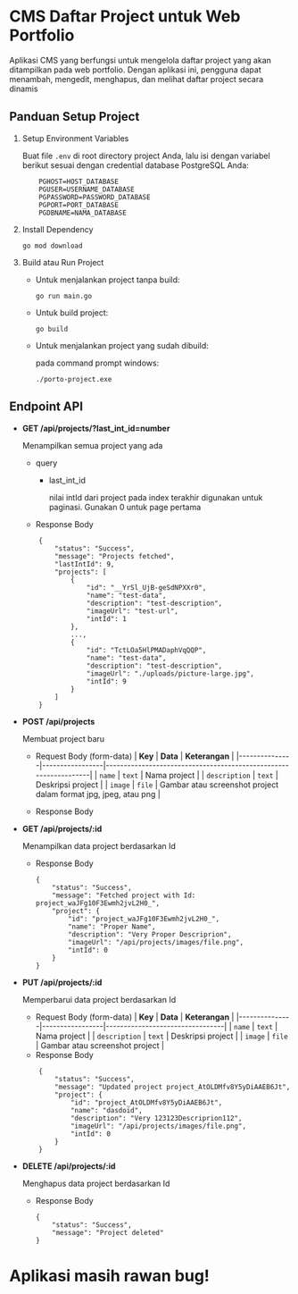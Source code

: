 # CMS Daftar Project untuk Web Portfolio

Aplikasi CMS yang berfungsi untuk mengelola daftar project yang akan 
ditampilkan pada web portfolio. Dengan aplikasi ini, pengguna dapat menambah, mengedit, 
menghapus, dan melihat daftar project secara dinamis
## Panduan Setup Project

1. Setup Environment Variables

    Buat file `.env` di root directory project Anda, lalu isi dengan variabel berikut
    sesuai dengan credential database PostgreSQL Anda:
    ```env
        PGHOST=HOST_DATABASE
        PGUSER=USERNAME_DATABASE
        PGPASSWORD=PASSWORD_DATABASE
        PGPORT=PORT_DATABASE
        PGDBNAME=NAMA_DATABASE
    ```

2. Install Dependency

    ```
    go mod download
    ```
3. Build atau Run Project

    * Untuk menjalankan project tanpa build:
        ```
        go run main.go
        ```

    * Untuk build project:
        ```
        go build
        ```
    * Untuk menjalankan project yang sudah dibuild:

        pada command prompt windows:
        ```
        ./porto-project.exe
        ```

## Endpoint API

- **GET /api/projects/?last_int_id=number**

    Menampilkan semua project yang ada
    * query
        - last_int_id
            
            nilai intId dari project pada index terakhir digunakan untuk paginasi. Gunakan 0 untuk page pertama
    * Response Body
    ```
        {
            "status": "Success",
            "message": "Projects fetched",
            "lastIntId": 9,
            "projects": [
                {
                    "id": "__YrSl_UjB-geSdNPXXr0",
                    "name": "test-data",
                    "description": "test-description",
                    "imageUrl": "test-url",
                    "intId": 1
                },
                ...,
                {
                    "id": "TctLOa5HlPMADaphVqQQP",
                    "name": "test-data",
                    "description": "test-description",
                    "imageUrl": "./uploads/picture-large.jpg",
                    "intId": 9
                }
            ]
        }
    ```
- **POST /api/projects**

    Membuat project baru
    * Request Body (form-data)
        | **Key**       | **Data**        | **Keterangan**                                                   |
        |---------------|-----------------|------------------------------------------------------------------|
        | `name`        | `text`          | Nama project                                                     |
        | `description` | `text`          | Deskripsi project                                                |
        | `image`       | `file`          | Gambar atau screenshot project dalam format jpg, jpeg, atau png  |

    * Response Body
- **GET /api/projects/:id**

    Menampilkan data project berdasarkan Id
    * Response Body
        ``` 
        {
            "status": "Success",
            "message": "Fetched project with Id: project_waJFg10F3Ewmh2jvL2H0_",
            "project": {
                "id": "project_waJFg10F3Ewmh2jvL2H0_",
                "name": "Proper Name",
                "description": "Very Proper Descriprion",
                "imageUrl": "/api/projects/images/file.png",
                "intId": 0
            }
        }
        ```

- **PUT /api/projects/:id**

    Memperbarui data project berdasarkan Id
    * Request Body (form-data)
        | **Key**       | **Data**        | **Keterangan**                  |
        |---------------|-----------------|---------------------------------|
        | `name`        | `text`          | Nama project                    |
        | `description` | `text`          | Deskripsi project               |
        | `image`       | `file`          | Gambar atau screenshot project  |
    * Response Body
    ```
        {
            "status": "Success",
            "message": "Updated project project_AtOLDMfv8Y5yDiAAEB6Jt",
            "project": {
                "id": "project_AtOLDMfv8Y5yDiAAEB6Jt",
                "name": "dasdoid",
                "description": "Very 123123Descriprion112",
                "imageUrl": "/api/projects/images/file.png",
                "intId": 0
            }
        }
    ```
- **DELETE /api/projects/:id**

    Menghapus data project berdasarkan Id
    * Response Body
        ```
        {
            "status": "Success",
            "message": "Project deleted"
        }
        ```

# Aplikasi masih rawan bug!
